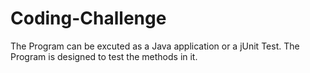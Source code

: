 # Coding-Challenge

The Program can be excuted as a Java application or a jUnit Test. The Program is designed to test the methods in it. 
